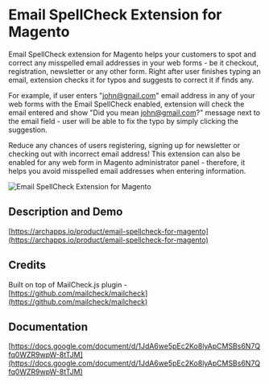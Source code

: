 # Email SpellCheck Extension for Magento

Email SpellCheck extension for Magento helps your customers to spot and correct
any misspelled email addresses in your web forms - be it checkout, registration,
newsletter or any other form. Right after user finishes typing an email, extension
checks it for typos and suggests to correct it if finds any.

For example, if user enters "john@gnail.com" email address in any of your web forms
with the Email SpellCheck enabled, extension will check the email entered and show
"Did you mean john@gmail.com?" message next to the email field - user will be able
to fix the typo by simply clicking the suggestion.

Reduce any chances of users registering, signing up for newsletter or checking out
with incorrect email address! This extension can also be enabled for any web form
in Magento administrator panel - therefore, it helps you avoid misspelled email
addresses when entering information.

![Email SpellCheck Extension for Magento](https://archapps.io/product/email-spellcheck/preview.gif)

## Description and Demo
[https://archapps.io/product/email-spellcheck-for-magento](https://archapps.io/product/email-spellcheck-for-magento)

## Credits
Built on top of MailCheck.js plugin - [https://github.com/mailcheck/mailcheck](https://github.com/mailcheck/mailcheck)

## Documentation
[https://docs.google.com/document/d/1JdA6we5pEc2Ko8lyApCMSBs6N7Qfq0WZR9wpW-8tTJM](https://docs.google.com/document/d/1JdA6we5pEc2Ko8lyApCMSBs6N7Qfq0WZR9wpW-8tTJM)